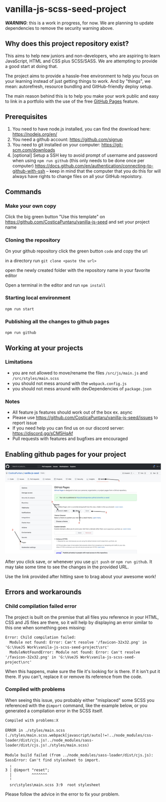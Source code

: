 # vanilla-js-scss-seed-project

***WARNING***: this is a work in progress, for now. We are planning to update dependencies to remove the security warning above.

## Why does this project repository exist?

This aims to help new juniors and non-developers, who are aspiring to learn JavaScript, HTML and CSS plus SCSS/SASS. We are attempting to provide a good start at doing that.

The project aims to provide a hassle-free environment to help you focus on your learning instead of just getting things to work. And by "things", we mean: autorefresh, resource bundling and GitHub-friendly deploy setup.

The main reason behind this is to help you make your work public and easy to link in a portfolio with the use of the free [GitHub Pages](https://pages.github.com/) feature.

## Prerequisites

1. You need to have node.js installed, you can find the download here: https://nodejs.org/en/
2. You need a github account: https://github.com/signup
3. You need to git installed on your computer: https://git-scm.com/downloads
4. [optional] Setup a SSH key to avoid prompt of username and password when using `npm run github` (this only needs to be done once per computer) https://docs.github.com/en/authentication/connecting-to-github-with-ssh – keep in mind that the computer that you do this for will always have rights to change files on all your GitHub repoistory.


## Commands

### Make your own copy

Click the big green button "Use this template" on https://github.com/CosticaPuntaru/vanilla-js-seed and set your project name

### Cloning the repository

On your github repository click the green button `code` and copy the url

in a directory run `git clone <paste the url>`

open the newly created folder with the repository name in your favorite editor 

Open a terminal in the editor and run `npm install`

### Starting local environment

`npm run start`

### Publishing all the changes to github pages

`npm run github`

## Working at your projects

### Limitations

* you are not allowed to move/rename the files `/src/js/main.js` and `/src/styles/main.scss`
* you should not mess around with the `webpack.config.js`
* you should not mess around with devDependencies of `package.json`

### Notes

* All feature js features should work out of the box ex. async 
* Please use https://github.com/CosticaPuntaru/vanilla-js-seed/issues to report issue
* If you need help you can find us on our discord server: https://discord.gg/sCM5HqAf
* Pull requests with features and bugfixes are encouraged 

## Enabling github pages for your project

![How to activate GitHub Pages deploy for your project](./src/assets/images/enable-page.jpg)

After you click save, or whenever you use `git push` or `npm run github`.
It may take some time to see the changes in the provided URL.

Use the link provided after hitting save to brag about your awesome work!

## Errors and workarounds

### Child compilation failed error

The project is built on the premise that all files you reference in your HTML, CSS and JS files are there, so it will help by displaying an error similar to this one when something goes missing:

```console
Error: Child compilation failed:
  Module not found: Error: Can't resolve '/favicon-32x32.png' in 'G:\VueJS Work\vanila-js-scss-seed-project\src'
  ModuleNotFoundError: Module not found: Error: Can't resolve '/favicon-32x32.png' in 'G:\VueJS Work\vanila-js-scss-seed-project\src'
```

When this happens, make sure the file it's looking for is there. If it isn't put it there. If you can't, replace it or remove its reference from the code.

### Compiled with problems

When seeing this issue, you probably either "misplaced" some SCSS you referenced with the `@import` command, like the example below, or you generated a compilation error in the SCSS itself.

```console
Compiled with problems:X

ERROR in ./styles/main.scss (./styles/main.scss.webpack[javascript/auto]!=!../node_modules/css-loader/dist/cjs.js!../node_modules/sass-loader/dist/cjs.js!./styles/main.scss)

Module build failed (from ../node_modules/sass-loader/dist/cjs.js):
SassError: Can't find stylesheet to import.
  ╷
3 │ @import "reset";
  │         ^^^^^^^
  ╵
  src\styles\main.scss 3:9  root stylesheet
```

Please follow the advice in the error to fix your problem.